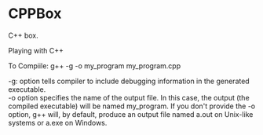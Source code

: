 # CPPBox
C++ box.

Playing with C++


To Compiile: g++ -g -o my_program my_program.cpp   

-g: option tells compiler to include debugging information in the generated executable.   
-o option specifies the name of the output file. In this case, the output (the compiled executable) will be named my_program. If you don't provide the -o option, g++ will, by default, produce an output file named a.out on Unix-like systems or a.exe on Windows.   
